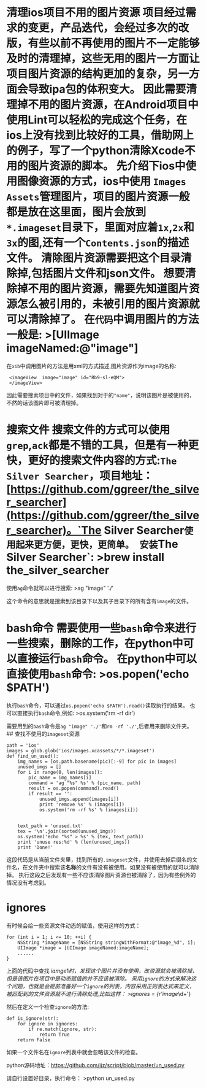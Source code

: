 # 清理ios项目不用的图片资源 项目经过需求的变更，产品迭代，会经过多次的改版，有些以前不再使用的图片不一定能够及时的清理掉，这些无用的图片一方面让项目图片资源的结构更加的复杂，另一方面会导致ipa包的体积变大。 因此需要清理掉不用的图片资源，在Android项目中使用Lint可以轻松的完成这个任务，在ios上没有找到比较好的工具，借助网上的例子，写了一个python清除Xcode不用的图片资源的脚本。 先介绍下ios中使用图像资源的方式，ios中使用 `Images Assets`管理图片，项目的图片资源一般都是放在这里面，图片会放到`*.imageset`目录下，里面对应着`1x`,`2x`和`3x`的图,还有一个`Contents.json`的描述文件。 清除图片资源需要把这个目录清除掉,包括图片文件和json文件。 想要清除掉不用的图片资源，需要先知道图片资源怎么被引用的，未被引用的图片资源就可以清除掉了。 在`代码`中调用图片的方法一般是: >[UIImage imageNamed:@"image"]

在`xib`中调用图片的方法是用xml的方式描述,图片资源作为image的名称:

```
 <imageView  image="image" id="Rb9-sl-eQM">                
 </imageView>
```

因此需要搜索项目中的文件，如果找到对于的`"name"`，说明该图片是被使用的，不然的话该图片即可被清理掉。

# 搜索文件 搜索文件的方式可以使用`grep`,`ack`都是不错的工具，但是有一种更快，更好的搜索文件内容的方式:`The Silver Searcher`，项目地址：[https://github.com/ggreer/the_silver_searcher](https://github.com/ggreer/the_silver_searcher)。`The Silver Searcher`使用起来更方便，更快，更简单。 安装`The Silver Searcher`: >brew install the_silver_searcher

使用`ag`命令就可以进行搜索: >ag "image" './'

这个命令的意思就是搜索到该目录下以及其子目录下的所有含有`image`的文件。

# bash命令 需要使用一些`bash`命令来进行一些搜索，删除的工作，在python中可以直接运行`bash`命令。 在python中可以直接使用`bash`命令: >os.popen('echo $PATH')

执行`bash`命令，可以通过`os.popen('echo $PATH').read()`读取执行的结果。 也可以直接执行`bash`命令,例如: >os.system('rm -rf dir')

需要用到的`bash`命令是`ag "image" './'`和`rm -rf './'`,后者用来删除文件夹。 ## 查找不使用的`imageset`资源

```
path = 'ios'
images = glob.glob('ios/images.xcassets/*/*.imageset')
def find_un_used():
    img_names = [os.path.basename(pic)[:-9] for pic in images]
    unused_imgs = []
    for i in range(0, len(images)):
        pic_name = img_names[i]
        command = 'ag "%s" %s' % (pic_name, path)
        result = os.popen(command).read()
        if result == '':
            unused_imgs.append(images[i])
            print 'remove %s' % (images[i])
            os.system('rm -rf %s' % (images[i]))


    text_path = 'unused.txt'
    tex = '\n'.join(sorted(unused_imgs))
    os.system('echo "%s" > %s' % (tex, text_path))
    print 'unuse res:%d' % (len(unused_imgs))
    print 'Done!'

```

这段代码是从当前文件夹里，找到所有的`.imageset`文件，并使用去掉后缀名的文件名，在文件夹中搜索该**名称**的文件有没有被使用。如果没有被使用的就可以清除掉。 执行这段之后发现有一些不应该清除图片资源也被清除了，因为有些例外的情况没有考虑到。

# ignores

有时候会给一些资源文件动态的赋值，使用这样的方式：

```
for (int i = 1; i <= 10; ++i) {
    NSString *imageName = [NSString stringWithFormat:@"image_%d", i];
    UIImage *image = [UIImage imageNamed:imageName];
    ......
}
```

上面的代码中查找 *iamge*1*时，发现这个图片并没有使用，改资源就会被清除掉，但是该图片在项目中是动态赋值的并不应该被清除。 采用`ignore`的方式来解决这个问题，也就是会提前准备好一个`ignore`的列表，内容采用正则表达式来定义，被匹配到的文件资源就不进行清除处理,比如这样： >ignores = {r'image*\d+'}

然后在定义一个检查`ignore`的方法:

```
def is_ignore(str):
    for ignore in ignores:
        if re.match(ignore, str):
            return True
    return False
```

如果一个文件名在`ignore`列表中就会忽略该文件的检查。

python源码地址：https://github.com/jjz/script/blob/master/un_used.py

请自行设置好目录，执行命令： >python un_used.py
